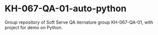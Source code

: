 # KH-067-QA-01-auto-python
Group repository of Soft Serve QA iternature group KH-067-QA-01, with project for demo on Python. 
